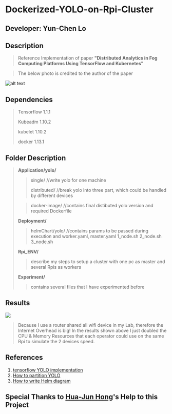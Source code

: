 # Dockerized-YOLO-on-Rpi-Cluster
## Developer: Yun-Chen Lo 

## Description
> Reference Implementation of paper **"Distributed Analytics in Fog Computing Platforms Using TensorFlow and Kubernetes"**

> The below photo is credited to the author of the paper

![alt text](https://i.imgur.com/qMFnnzB.png)

## Dependencies
> Tensorflow 1.1.1
> 
> Kubeadm 1.10.2
> 
> kubelet 1.10.2
> 
> docker 1.13.1

## Folder Description
> **Application/yolo/**
> > single/ //write yolo for one machine
> > 
> > distributed/ //break yolo into three part, which could be handled by different devices
> 
> > docker-image/ //contains final distibuted yolo version and required Dockerfile
> 
> **Deployment/**
> >
> > helmChart/yolo/ //contains params to be passed during execution and worker.yaml, master.yaml
> > 1_node.sh
> > 2_node.sh
> > 3_node.sh
> 
> **Rpi_ENV/**
> 
> > describe my steps to setup a cluster with one pc as master and several Rpis as workers
> 
> **Experiment/**
> 
> > contains several files that I have experimented before

## Results
![](https://i.imgur.com/r0wp9jH.png)
> Because I use a router shared all wifi device in my Lab, therefore the Internet Overhead is big!
> In the results shown above I just doubled the CPU & Memory Resources that each operator could use on the same Rpi to simulate the 2 devices speed.

## References
1. [tensorflow YOLO implementation](https://github.com/nilboy/tensorflow-yolo )
2. [How to partition YOLO](https://github.com/WakeupTsai/tensorflow-applications)
3. [How to write Helm diagram](https://github.com/WakeupTsai/FogComputingPlatform-Auto-Deploy)

## Special Thanks to [Hua-Jun Hong](https://scholar.google.com/citations?user=NRAgnj4AAAAJ&hl=en)'s Help to this Project